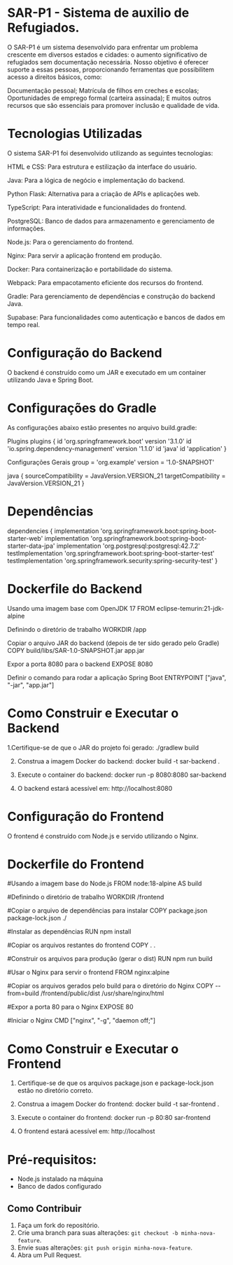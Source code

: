 # SAR-P1 - Sistema de auxilio de Refugiados.

O SAR-P1 é um sistema desenvolvido para enfrentar um problema crescente em diversos estados e cidades: o aumento significativo de refugiados sem documentação necessária.
Nosso objetivo é oferecer suporte a essas pessoas, proporcionando ferramentas que possibilitem acesso a direitos básicos, como:

Documentação pessoal;
Matrícula de filhos em creches e escolas;
Oportunidades de emprego formal (carteira assinada);
E muitos outros recursos que são essenciais para promover inclusão e qualidade de vida.

# Tecnologias Utilizadas
O sistema SAR-P1 foi desenvolvido utilizando as seguintes tecnologias:

HTML e CSS: Para estrutura e estilização da interface do usuário.

Java: Para a lógica de negócio e implementação do backend.

Python Flask: Alternativa para a criação de APIs e aplicações web.

TypeScript: Para interatividade e funcionalidades do frontend.

PostgreSQL: Banco de dados para armazenamento e gerenciamento de informações.

Node.js: Para o gerenciamento do frontend.

Nginx: Para servir a aplicação frontend em produção.

Docker: Para containerização e portabilidade do sistema.

Webpack: Para empacotamento eficiente dos recursos do frontend.

Gradle: Para gerenciamento de dependências e construção do backend Java.

Supabase: Para funcionalidades como autenticação e bancos de dados em tempo real.


# Configuração do Backend
O backend é construído como um JAR e executado em um container utilizando Java e Spring Boot.

# Configurações do Gradle
As configurações abaixo estão presentes no arquivo build.gradle:

Plugins
plugins {
    id 'org.springframework.boot' version '3.1.0'
    id 'io.spring.dependency-management' version '1.1.0'
    id 'java'
    id 'application'
}

Configurações Gerais
group = 'org.example'
version = '1.0-SNAPSHOT'

java {
    sourceCompatibility = JavaVersion.VERSION_21
    targetCompatibility = JavaVersion.VERSION_21
}
# Dependências

dependencies {
    implementation 'org.springframework.boot:spring-boot-starter-web'
    implementation 'org.springframework.boot:spring-boot-starter-data-jpa'
    implementation 'org.postgresql:postgresql:42.7.2'
    testImplementation 'org.springframework.boot:spring-boot-starter-test'
    testImplementation 'org.springframework.security:spring-security-test'
}

# Dockerfile do Backend
 Usando uma imagem base com OpenJDK 17
FROM eclipse-temurin:21-jdk-alpine

 Definindo o diretório de trabalho
WORKDIR /app

Copiar o arquivo JAR do backend (depois de ter sido gerado pelo Gradle)
COPY build/libs/SAR-1.0-SNAPSHOT.jar app.jar

Expor a porta 8080 para o backend
EXPOSE 8080

 Definir o comando para rodar a aplicação Spring Boot
ENTRYPOINT ["java", "-jar", "app.jar"]

# Como Construir e Executar o Backend

1.Certifique-se de que o JAR do projeto foi gerado:
   ./gradlew build

2. Construa a imagem Docker do backend:
   docker build -t sar-backend .

3. Execute o container do backend:
   docker run -p 8080:8080 sar-backend

4. O backend estará acessível em:
   http://localhost:8080

# Configuração do Frontend
O frontend é construído com Node.js e servido utilizando o Nginx.

# Dockerfile do Frontend
#Usando a imagem base do Node.js
FROM node:18-alpine AS build

#Definindo o diretório de trabalho
WORKDIR /frontend

#Copiar o arquivo de dependências para instalar
COPY package.json package-lock.json ./

#Instalar as dependências
RUN npm install

#Copiar os arquivos restantes do frontend
COPY . .

#Construir os arquivos para produção (gerar o dist)
RUN npm run build

#Usar o Nginx para servir o frontend
FROM nginx:alpine

#Copiar os arquivos gerados pelo build para o diretório do Nginx
COPY --from=build /frontend/public/dist /usr/share/nginx/html

#Expor a porta 80 para o Nginx
EXPOSE 80

#Iniciar o Nginx
CMD ["nginx", "-g", "daemon off;"]

# Como Construir e Executar o Frontend

1. Certifique-se de que os arquivos package.json e package-lock.json estão no diretório correto.

2. Construa a imagem Docker do frontend:
   docker build -t sar-frontend .

3. Execute o container do frontend:
   docker run -p 80:80 sar-frontend

4. O frontend estará acessível em:
    http://localhost

# Pré-requisitos:
- Node.js instalado na máquina
- Banco de dados configurado

## Como Contribuir
1. Faça um fork do repositório.
2. Crie uma branch para suas alterações: `git checkout -b minha-nova-feature`.
3. Envie suas alterações: `git push origin minha-nova-feature`.
4. Abra um Pull Request.
